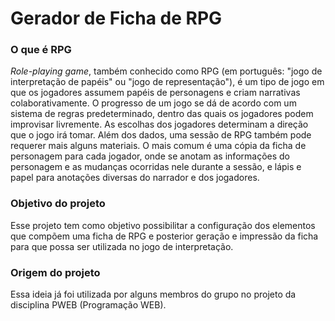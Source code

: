 ﻿# Gerador de Ficha de RPG

### O que é RPG

*Role-playing game*, também conhecido como RPG (em português: "jogo de interpretação de papéis" ou "jogo de representação"), é um tipo de jogo em que os jogadores assumem papéis de personagens e criam narrativas colaborativamente. O progresso de um jogo se dá de acordo com um sistema de regras predeterminado, dentro das quais os jogadores podem improvisar livremente. As escolhas dos jogadores determinam a direção que o jogo irá tomar.
Além dos dados, uma sessão de RPG também pode requerer mais alguns materiais. O mais comum é uma cópia da ficha de personagem para cada jogador, onde se anotam as informações do personagem e as mudanças ocorridas nele durante a sessão, e lápis e papel para anotações diversas do narrador e dos jogadores.

### Objetivo do projeto

Esse projeto tem como objetivo possibilitar a configuração dos elementos que compõem uma ficha de RPG e posterior geração e impressão da ficha para que possa ser utilizada no jogo de interpretação.

### Origem do projeto

Essa ideia já foi utilizada por alguns membros do grupo no projeto da disciplina PWEB (Programação WEB).